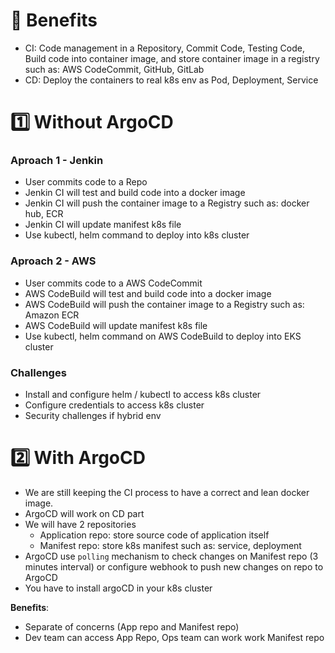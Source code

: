 # 🌈 Benefits

- CI: Code management in a Repository, Commit Code, Testing Code, Build code
  into container image, and store container image in a registry such as: AWS
  CodeCommit, GitHub, GitLab
- CD: Deploy the containers to real k8s env as Pod, Deployment, Service

# 1️⃣ Without ArgoCD

### Aproach 1 - Jenkin

- User commits code to a Repo
- Jenkin CI will test and build code into a docker image
- Jenkin CI will push the container image to a Registry such as: docker hub, ECR
- Jenkin CI will update manifest k8s file
- Use kubectl, helm command to deploy into k8s cluster

### Aproach 2 - AWS

- User commits code to a AWS CodeCommit
- AWS CodeBuild will test and build code into a docker image
- AWS CodeBuild will push the container image to a Registry such as: Amazon ECR
- AWS CodeBuild will update manifest k8s file
- Use kubectl, helm command on AWS CodeBuild to deploy into EKS cluster

### Challenges

- Install and configure helm / kubectl to access k8s cluster
- Configure credentials to access k8s cluster
- Security challenges if hybrid env

# 2️⃣ With ArgoCD

- We are still keeping the CI process to have a correct and lean docker image.
- ArgoCD will work on CD part
- We will have 2 repositories
  - Application repo: store source code of application itself
  - Manifest repo: store k8s manifest such as: service, deployment
- ArgoCD use `polling` mechanism to check changes on Manifest repo (3 minutes
  interval) or configure webhook to push new changes on repo to ArgoCD
- You have to install argoCD in your k8s cluster

**Benefits**:

- Separate of concerns (App repo and Manifest repo)
- Dev team can access App Repo, Ops team can work work Manifest repo
